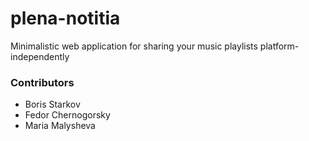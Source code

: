 # plena-notitia
Minimalistic web application for sharing your music playlists platform-independently

### Contributors
* Boris Starkov
* Fedor Chernogorsky
* Maria Malysheva
